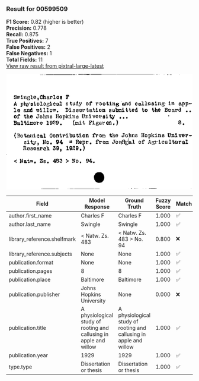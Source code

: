 ### Result for 00599509
**F1 Score:** 0.82 (higher is better)<br>**Precision:** 0.778<br>**Recall:** 0.875<br>**True Positives:** 7<br>**False Positives:** 2<br>**False Negatives:** 1<br>**Total Fields:** 11<br>[View raw result from pixtral-large-latest](https://github.com/RISE-UNIBAS/humanities_data_benchmark/blob/main/results/2025-09-02/T0159/request_T0159_00599509.json)

<img src="https://github.com/RISE-UNIBAS/humanities_data_benchmark/blob/main/benchmarks/zettelkatalog/images/00599509.jpg?raw=true" alt="00599509" width="600px">

| Field | Model Response | Ground Truth | Fuzzy Score | Match |
|-------|----------------|--------------|-------------|-------|
| author.first_name | Charles F | Charles F | 1.000 | ✅ |
| author.last_name | Swingle | Swingle | 1.000 | ✅ |
| library_reference.shelfmark | < Natw. Zs. 483  | < Natw. Zs. 483 > No. 94 | 0.800 | ❌ |
| library_reference.subjects | None | None | 1.000 | ✅ |
| publication.format | None | None | 1.000 | ✅ |
| publication.pages | 8 | 8 | 1.000 | ✅ |
| publication.place | Baltimore | Baltimore | 1.000 | ✅ |
| publication.publisher | Johns Hopkins University | None | 0.000 | ❌ |
| publication.title | A physiological study of rooting and callusing in apple and willow | A physiological study of rooting and callusing in apple and willow | 1.000 | ✅ |
| publication.year | 1929 | 1929 | 1.000 | ✅ |
| type.type | Dissertation or thesis | Dissertation or thesis | 1.000 | ✅ |
